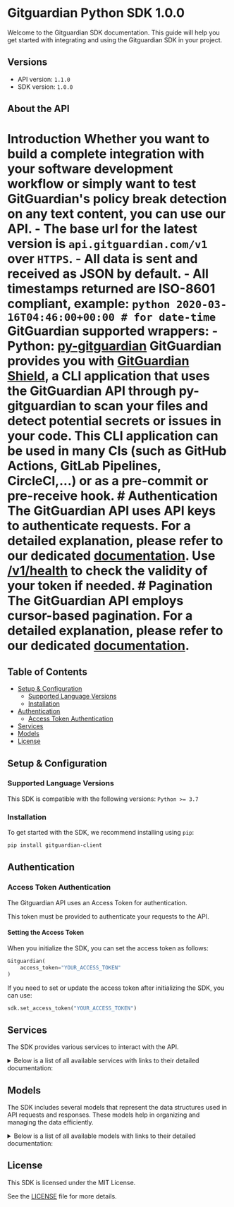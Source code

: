 # Gitguardian Python SDK 1.0.0

Welcome to the Gitguardian SDK documentation. This guide will help you get started with integrating and using the Gitguardian SDK in your project.

## Versions

- API version: `1.1.0`
- SDK version: `1.0.0`

## About the API

# Introduction Whether you want to build a complete integration with your software development workflow or simply want to test GitGuardian's policy break detection on any text content, you can use our API. - The base url for the latest version is `api.gitguardian.com/v1` over `HTTPS`. - All data is sent and received as JSON by default. - All timestamps returned are ISO-8601 compliant, example: `python 2020-03-16T04:46:00+00:00 # for date-time ` GitGuardian supported wrappers: - Python: [**py-gitguardian**](https://github.com/GitGuardian/py-gitguardian) GitGuardian provides you with [**GitGuardian Shield**](https://github.com/GitGuardian/gg-shield), a CLI application that uses the GitGuardian API through py-gitguardian to scan your files and detect potential secrets or issues in your code. This CLI application can be used in many CIs (such as GitHub Actions, GitLab Pipelines, CircleCI,...) or as a pre-commit or pre-receive hook. # Authentication The GitGuardian API uses API keys to authenticate requests. For a detailed explanation, please refer to our dedicated [documentation](https://docs.gitguardian.com/api-docs/authentication). Use [/v1/health](#operation/health_check) to check the validity of your token if needed. # Pagination The GitGuardian API employs cursor-based pagination. For a detailed explanation, please refer to our dedicated [documentation](https://docs.gitguardian.com/api-docs/pagination).

## Table of Contents

- [Setup & Configuration](#setup--configuration)
  - [Supported Language Versions](#supported-language-versions)
  - [Installation](#installation)
- [Authentication](#authentication)
  - [Access Token Authentication](#access-token-authentication)
- [Services](#services)
- [Models](#models)
- [License](#license)

## Setup & Configuration

### Supported Language Versions

This SDK is compatible with the following versions: `Python >= 3.7`

### Installation

To get started with the SDK, we recommend installing using `pip`:

```bash
pip install gitguardian-client
```

## Authentication

### Access Token Authentication

The Gitguardian API uses an Access Token for authentication.

This token must be provided to authenticate your requests to the API.

#### Setting the Access Token

When you initialize the SDK, you can set the access token as follows:

```py
Gitguardian(
    access_token="YOUR_ACCESS_TOKEN"
)
```

If you need to set or update the access token after initializing the SDK, you can use:

```py
sdk.set_access_token("YOUR_ACCESS_TOKEN")
```

## Services

The SDK provides various services to interact with the API.

<details> 
<summary>Below is a list of all available services with links to their detailed documentation:</summary>

| Name                                                                               |
| :--------------------------------------------------------------------------------- |
| [ApiTokensService](documentation/services/ApiTokensService.md)                     |
| [SecretIncidentsService](documentation/services/SecretIncidentsService.md)         |
| [SecretIncidentNotesService](documentation/services/SecretIncidentNotesService.md) |
| [SecretOccurrencesService](documentation/services/SecretOccurrencesService.md)     |
| [InvitationsService](documentation/services/InvitationsService.md)                 |
| [MembersService](documentation/services/MembersService.md)                         |
| [ScanMethodsService](documentation/services/ScanMethodsService.md)                 |
| [SecretDetectorsService](documentation/services/SecretDetectorsService.md)         |
| [QuotaService](documentation/services/QuotaService.md)                             |
| [IaCScanMethodsService](documentation/services/IaCScanMethodsService.md)           |
| [SourcesService](documentation/services/SourcesService.md)                         |
| [AuditLogsService](documentation/services/AuditLogsService.md)                     |
| [StatusService](documentation/services/StatusService.md)                           |
| [TeamsService](documentation/services/TeamsService.md)                             |
| [TeamInvitationsService](documentation/services/TeamInvitationsService.md)         |
| [TeamMembershipsService](documentation/services/TeamMembershipsService.md)         |
| [TeamRequestsService](documentation/services/TeamRequestsService.md)               |
| [TeamSourcesService](documentation/services/TeamSourcesService.md)                 |
| [HoneytokensService](documentation/services/HoneytokensService.md)                 |
| [HoneytokenNotesService](documentation/services/HoneytokenNotesService.md)         |
| [HoneytokenSourcesService](documentation/services/HoneytokenSourcesService.md)     |
| [HoneytokensEventsService](documentation/services/HoneytokensEventsService.md)     |
| [LabelsService](documentation/services/LabelsService.md)                           |
| [ScaService](documentation/services/ScaService.md)                                 |

</details>

## Models

The SDK includes several models that represent the data structures used in API requests and responses. These models help in organizing and managing the data efficiently.

<details> 
<summary>Below is a list of all available models with links to their detailed documentation:</summary>

| Name                                                                                                             | Description                                               |
| :--------------------------------------------------------------------------------------------------------------- | :-------------------------------------------------------- |
| [ApiTokenDetails](documentation/models/ApiTokenDetails.md)                                                       | Details of an API Token                                   |
| [ApiTokenStatusEnum](documentation/models/ApiTokenStatusEnum.md)                                                 |                                                           |
| [ApiTokenScopeEnum](documentation/models/ApiTokenScopeEnum.md)                                                   |                                                           |
| [ListApiTokensOrdering](documentation/models/ListApiTokensOrdering.md)                                           |                                                           |
| [PublicJwtCreateRequest](documentation/models/PublicJwtCreateRequest.md)                                         |                                                           |
| [PublicJwtCreateOkResponse](documentation/models/PublicJwtCreateOkResponse.md)                                   |                                                           |
| [IncidentWithoutOccurrences](documentation/models/IncidentWithoutOccurrences.md)                                 |                                                           |
| [StatusEnum](documentation/models/StatusEnum.md)                                                                 |                                                           |
| [SeverityEnum](documentation/models/SeverityEnum.md)                                                             |                                                           |
| [ValidityEnum](documentation/models/ValidityEnum.md)                                                             |                                                           |
| [ListIncidentsOrdering](documentation/models/ListIncidentsOrdering.md)                                           |                                                           |
| [Incident](documentation/models/Incident.md)                                                                     |                                                           |
| [RetrieveIncidentsLeaksOkResponse](documentation/models/RetrieveIncidentsLeaksOkResponse.md)                     |                                                           |
| [AssignIncidentRequest](documentation/models/AssignIncidentRequest.md)                                           |                                                           |
| [ResolveIncidentRequest](documentation/models/ResolveIncidentRequest.md)                                         |                                                           |
| [IgnoreIncidentRequest](documentation/models/IgnoreIncidentRequest.md)                                           |                                                           |
| [ShareIncidentRequest](documentation/models/ShareIncidentRequest.md)                                             |                                                           |
| [IncidentToken](documentation/models/IncidentToken.md)                                                           |                                                           |
| [GrantAccessIncidentRequest](documentation/models/GrantAccessIncidentRequest.md)                                 |                                                           |
| [RevokeAccessIncidentRequest](documentation/models/RevokeAccessIncidentRequest.md)                               |                                                           |
| [IncidentMember](documentation/models/IncidentMember.md)                                                         |                                                           |
| [IncidentPermissionEnum](documentation/models/IncidentPermissionEnum.md)                                         |                                                           |
| [MemberAccessLevelEnum](documentation/models/MemberAccessLevelEnum.md)                                           |                                                           |
| [IncidentTeam](documentation/models/IncidentTeam.md)                                                             |                                                           |
| [IncidentInvitation](documentation/models/IncidentInvitation.md)                                                 |                                                           |
| [Member](documentation/models/Member.md)                                                                         |                                                           |
| [ListSecretIncidentMemberAccessOrdering](documentation/models/ListSecretIncidentMemberAccessOrdering.md)         |                                                           |
| [Team](documentation/models/Team.md)                                                                             |                                                           |
| [Invitation](documentation/models/Invitation.md)                                                                 |                                                           |
| [ListSecretIncidentInvitationAccessOrdering](documentation/models/ListSecretIncidentInvitationAccessOrdering.md) |                                                           |
| [ListSourcesIncidentsOrdering](documentation/models/ListSourcesIncidentsOrdering.md)                             |                                                           |
| [ListTeamIncidentsOrdering](documentation/models/ListTeamIncidentsOrdering.md)                                   |                                                           |
| [IncidentNote](documentation/models/IncidentNote.md)                                                             |                                                           |
| [ListIncidentNotesOrdering](documentation/models/ListIncidentNotesOrdering.md)                                   |                                                           |
| [CreateIncidentNoteRequest](documentation/models/CreateIncidentNoteRequest.md)                                   |                                                           |
| [UpdateIncidentNoteRequest](documentation/models/UpdateIncidentNoteRequest.md)                                   |                                                           |
| [VcsOccurrence](documentation/models/VcsOccurrence.md)                                                           |                                                           |
| [SourceTypeQueryParamsEnum](documentation/models/SourceTypeQueryParamsEnum.md)                                   |                                                           |
| [PresenceEnum](documentation/models/PresenceEnum.md)                                                             |                                                           |
| [ListOccsOrdering](documentation/models/ListOccsOrdering.md)                                                     |                                                           |
| [ListInvitationsOrdering](documentation/models/ListInvitationsOrdering.md)                                       |                                                           |
| [CreateInvitationsRequest](documentation/models/CreateInvitationsRequest.md)                                     |                                                           |
| [ResendInvitationOkResponse](documentation/models/ResendInvitationOkResponse.md)                                 |                                                           |
| [ResourceInvitationAccess](documentation/models/ResourceInvitationAccess.md)                                     |                                                           |
| [ResourceType](documentation/models/ResourceType.md)                                                             |                                                           |
| [ListInvitationSecretIncidentAccessOrdering](documentation/models/ListInvitationSecretIncidentAccessOrdering.md) |                                                           |
| [ListMembersOrdering](documentation/models/ListMembersOrdering.md)                                               |                                                           |
| [ResourceMemberAccess](documentation/models/ResourceMemberAccess.md)                                             |                                                           |
| [ListMemberSecretIncidentAccessOrdering](documentation/models/ListMemberSecretIncidentAccessOrdering.md)         |                                                           |
| [TeamMembership](documentation/models/TeamMembership.md)                                                         |                                                           |
| [Document](documentation/models/Document.md)                                                                     |                                                           |
| [ScanResult](documentation/models/ScanResult.md)                                                                 | Result of a content scan.                                 |
| [DetectorGroup](documentation/models/DetectorGroup.md)                                                           |                                                           |
| [DetectorGroupTypeEnum](documentation/models/DetectorGroupTypeEnum.md)                                           |                                                           |
| [ListSecretDetectorsOrdering](documentation/models/ListSecretDetectorsOrdering.md)                               |                                                           |
| [Quota](documentation/models/Quota.md)                                                                           |                                                           |
| [ScanIacRequest](documentation/models/ScanIacRequest.md)                                                         |                                                           |
| [IacScanResult](documentation/models/IacScanResult.md)                                                           |                                                           |
| [DiffScanIacRequest](documentation/models/DiffScanIacRequest.md)                                                 |                                                           |
| [IacDiffScanResult](documentation/models/IacDiffScanResult.md)                                                   |                                                           |
| [Source](documentation/models/Source.md)                                                                         |                                                           |
| [ScanStatusEnum](documentation/models/ScanStatusEnum.md)                                                         |                                                           |
| [SourceHealthEnum](documentation/models/SourceHealthEnum.md)                                                     |                                                           |
| [ListSourcesOrdering](documentation/models/ListSourcesOrdering.md)                                               |                                                           |
| [ListSourcesVisibility](documentation/models/ListSourcesVisibility.md)                                           | Filter by visibility status.                              |
| [SourceCriticality](documentation/models/SourceCriticality.md)                                                   | Filter by source criticality.                             |
| [AuditLog](documentation/models/AuditLog.md)                                                                     |                                                           |
| [HealthCheckOkResponse](documentation/models/HealthCheckOkResponse.md)                                           | Health check response.                                    |
| [CreateTeamsRequest](documentation/models/CreateTeamsRequest.md)                                                 |                                                           |
| [ResourceTeamAccess](documentation/models/ResourceTeamAccess.md)                                                 |                                                           |
| [ListTeamSecretIncidentAccessOrdering](documentation/models/ListTeamSecretIncidentAccessOrdering.md)             |                                                           |
| [TeamInvitation](documentation/models/TeamInvitation.md)                                                         |                                                           |
| [TeamPermissionEnum](documentation/models/TeamPermissionEnum.md)                                                 |                                                           |
| [CreateTeamInvitationsRequest](documentation/models/CreateTeamInvitationsRequest.md)                             |                                                           |
| [UpdateTeamInvitationRequest](documentation/models/UpdateTeamInvitationRequest.md)                               |                                                           |
| [UpdateTeamMembershipRequest](documentation/models/UpdateTeamMembershipRequest.md)                               |                                                           |
| [TeamRequest](documentation/models/TeamRequest.md)                                                               |                                                           |
| [AcceptTeamRequestRequest](documentation/models/AcceptTeamRequestRequest.md)                                     |                                                           |
| [ListTeamSourcesType](documentation/models/ListTeamSourcesType.md)                                               | Filter by integration type.                               |
| [ListTeamSourcesOrdering](documentation/models/ListTeamSourcesOrdering.md)                                       |                                                           |
| [ListTeamSourcesVisibility](documentation/models/ListTeamSourcesVisibility.md)                                   | Filter by visibility status.                              |
| [UpdateTeamSourcesRequest](documentation/models/UpdateTeamSourcesRequest.md)                                     |                                                           |
| [Honeytoken](documentation/models/Honeytoken.md)                                                                 |                                                           |
| [ListHoneytokenStatus](documentation/models/ListHoneytokenStatus.md)                                             | Status of a honeytoken.                                   |
| [ListHoneytokenType](documentation/models/ListHoneytokenType.md)                                                 | Type of a honeytoken.                                     |
| [ListHoneytokenOrdering](documentation/models/ListHoneytokenOrdering.md)                                         |                                                           |
| [CreateHoneytokenRequest](documentation/models/CreateHoneytokenRequest.md)                                       |                                                           |
| [CreateHoneytokenWithContextRequest](documentation/models/CreateHoneytokenWithContextRequest.md)                 |                                                           |
| [HoneyTokenWithContext](documentation/models/HoneyTokenWithContext.md)                                           |                                                           |
| [UpdateHoneytokenRequest](documentation/models/UpdateHoneytokenRequest.md)                                       |                                                           |
| [HoneyTokenNote](documentation/models/HoneyTokenNote.md)                                                         |                                                           |
| [ListHoneytokenNotesOrdering](documentation/models/ListHoneytokenNotesOrdering.md)                               |                                                           |
| [CreateHoneytokenNoteRequest](documentation/models/CreateHoneytokenNoteRequest.md)                               |                                                           |
| [UpdateHoneytokenNoteRequest](documentation/models/UpdateHoneytokenNoteRequest.md)                               |                                                           |
| [HoneyTokenSource](documentation/models/HoneyTokenSource.md)                                                     |                                                           |
| [ListHoneytokenSourcesOrdering](documentation/models/ListHoneytokenSourcesOrdering.md)                           |                                                           |
| [HoneyTokenEvent](documentation/models/HoneyTokenEvent.md)                                                       |                                                           |
| [ListHoneytokensEventsOrdering](documentation/models/ListHoneytokensEventsOrdering.md)                           |                                                           |
| [ListHoneytokensEventsStatus](documentation/models/ListHoneytokensEventsStatus.md)                               |                                                           |
| [HoneyTokenLabel](documentation/models/HoneyTokenLabel.md)                                                       |                                                           |
| [CreateHoneytokenLabelRequest](documentation/models/CreateHoneytokenLabelRequest.md)                             |                                                           |
| [PatchHoneytokenLabelRequest](documentation/models/PatchHoneytokenLabelRequest.md)                               |                                                           |
| [ComputeScaFilesOkResponse](documentation/models/ComputeScaFilesOkResponse.md)                                   |                                                           |
| [ScaScanAllRequest](documentation/models/ScaScanAllRequest.md)                                                   |                                                           |
| [ScaScanAllOkResponse](documentation/models/ScaScanAllOkResponse.md)                                             |                                                           |
| [ScaScanDiffRequest](documentation/models/ScaScanDiffRequest.md)                                                 |                                                           |
| [ScaScanDiffOkResponse](documentation/models/ScaScanDiffOkResponse.md)                                           |                                                           |
| [ApiTokenTypeEnum](documentation/models/ApiTokenTypeEnum.md)                                                     |                                                           |
| [Detector](documentation/models/Detector.md)                                                                     |                                                           |
| [SecretStatusEnum](documentation/models/SecretStatusEnum.md)                                                     |                                                           |
| [TagEnum](documentation/models/TagEnum.md)                                                                       |                                                           |
| [OccurrenceKindEnum](documentation/models/OccurrenceKindEnum.md)                                                 |                                                           |
| [Match](documentation/models/Match.md)                                                                           |                                                           |
| [SecretIncidentsBreakdown](documentation/models/SecretIncidentsBreakdown.md)                                     | Detailed count of secret incidents linked to this source. |
| [Scan](documentation/models/Scan.md)                                                                             |                                                           |
| [SourceSeverityBreakdown](documentation/models/SourceSeverityBreakdown.md)                                       |                                                           |
| [SeverityBreakdown](documentation/models/SeverityBreakdown.md)                                                   |                                                           |
| [HmslSourceTypeEnum](documentation/models/HmslSourceTypeEnum.md)                                                 |                                                           |
| [NonOwnerMemberAccessLevelEnum](documentation/models/NonOwnerMemberAccessLevelEnum.md)                           |                                                           |
| [PolicyBreak](documentation/models/PolicyBreak.md)                                                               | Issue found in your Document                              |
| [Validity](documentation/models/Validity.md)                                                                     | Validity of the found secret.                             |
| [Matches](documentation/models/Matches.md)                                                                       |                                                           |
| [Content](documentation/models/Content.md)                                                                       |                                                           |
| [IacScanTarParameters](documentation/models/IacScanTarParameters.md)                                             |                                                           |
| [SeverityEnumIac](documentation/models/SeverityEnumIac.md)                                                       |                                                           |
| [EntitiesWithIncidents](documentation/models/EntitiesWithIncidents.md)                                           |                                                           |
| [Incidents](documentation/models/Incidents.md)                                                                   |                                                           |
| [IacStatusEnum](documentation/models/IacStatusEnum.md)                                                           |                                                           |
| [IacDiffScanResultEntitiesWithIncidents](documentation/models/IacDiffScanResultEntitiesWithIncidents.md)         |                                                           |
| [AuditLogActionTypeEnum](documentation/models/AuditLogActionTypeEnum.md)                                         |                                                           |
| [HoneytokenStatus](documentation/models/HoneytokenStatus.md)                                                     | Status of the honeytoken.                                 |
| [HoneytokenType](documentation/models/HoneytokenType.md)                                                         | Type of the honeytoken.                                   |
| [HoneyTokenEventTag](documentation/models/HoneyTokenEventTag.md)                                                 |                                                           |
| [CreateHoneytokenRequestType](documentation/models/CreateHoneytokenRequestType.md)                               | honeytoken type                                           |
| [CreateHoneytokenWithContextRequestType](documentation/models/CreateHoneytokenWithContextRequestType.md)         | Honeytoken type.                                          |
| [HoneyTokenSourceType](documentation/models/HoneyTokenSourceType.md)                                             |                                                           |
| [HoneyTokenEventStatus](documentation/models/HoneyTokenEventStatus.md)                                           | Status of the honeytoken event.                           |
| [ScaScanTarParameters](documentation/models/ScaScanTarParameters.md)                                             |                                                           |
| [ScaIgnoredVulnerability](documentation/models/ScaIgnoredVulnerability.md)                                       |                                                           |
| [LocationOutputSchema](documentation/models/LocationOutputSchema.md)                                             |                                                           |
| [PackageVulnerabilityOutputSchema](documentation/models/PackageVulnerabilityOutputSchema.md)                     |                                                           |
| [DependencyTypeEnum](documentation/models/DependencyTypeEnum.md)                                                 |                                                           |
| [ExposedVulnerabilityOutputSchema](documentation/models/ExposedVulnerabilityOutputSchema.md)                     |                                                           |

</details>

## License

This SDK is licensed under the MIT License.

See the [LICENSE](LICENSE) file for more details.

<!-- This file was generated by liblab | https://liblab.com/ -->
